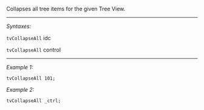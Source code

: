 Collapses all tree items for the given Tree View.


---
*Syntaxes:*

`tvCollapseAll` idc

`tvCollapseAll` control

---
*Example 1:*

```sqf
tvCollapseAll 101;
```

*Example 2:*

```sqf
tvCollapseAll _ctrl;
```